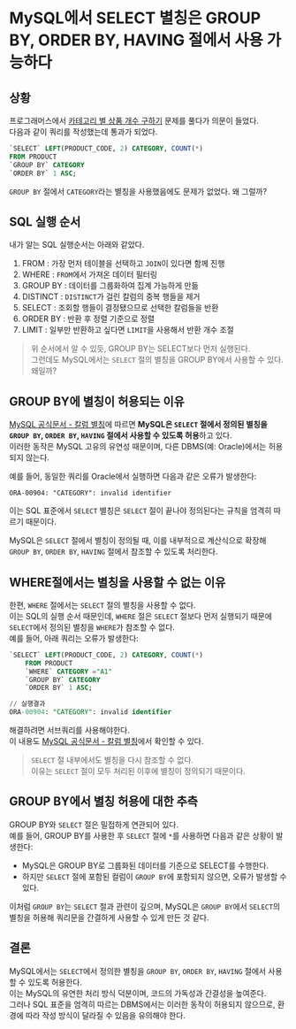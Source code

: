 # MySQL에서 SELECT 별칭은 GROUP BY, ORDER BY, HAVING 절에서 사용 가능하다

## 상황
프로그래머스에서 [카테고리 별 상품 개수 구하기](https://school.programmers.co.kr/learn/courses/30/lessons/131529?language=mysql) 문제를 풀다가 의문이 들었다.  
다음과 같이 쿼리를 작성했는데 통과가 되었다.
```sql
`SELECT` LEFT(PRODUCT_CODE, 2) CATEGORY, COUNT(*)
FROM PRODUCT 
`GROUP BY` CATEGORY 
`ORDER BY` 1 ASC;
```
`GROUP BY` 절에서 `CATEGORY`라는 별칭을 사용했음에도 문제가 없었다. 왜 그럴까?

## SQL 실행 순서
내가 알는 SQL 실행순서는 아래와 같았다.
1. FROM : 가장 먼저 테이블을 선택하고 `JOIN`이 있다면 함께 진행
2. WHERE : `FROM`에서 가져온 데이터 필터링
3. GROUP BY : 데이터를 그룹화하여 집계 가능하게 만듦
4. DISTINCT : `DISTINCT`가 걸린 칼럼의 중복 행들을 제거
5. SELECT : 조회할 행들이 결정됐으므로 선택한 칼럼들을 반환
6. ORDER BY : 반환 후 정렬 기준으로 정렬
7. LIMIT : 일부만 반환하고 싶다면 `LIMIT`을 사용해서 반환 개수 조절

> 위 순서에서 알 수 있듯, GROUP BY는 SELECT보다 먼저 실행된다.  
그런데도 MySQL에서는 `SELECT` 절의 별칭을 GROUP BY에서 사용할 수 있다. 왜일까?
> 
## GROUP BY에 별칭이 허용되는 이유
[MySQL 공식문서 - 칼럼 별칭](https://dev.mysql.com/doc/refman/8.4/en/problems-with-alias.html)에 따르면 **MySQL은 `SELECT` 절에서 정의된 별칭을 `GROUP BY`, `ORDER BY`, `HAVING` 절에서 사용할 수 있도록 허용**하고 있다.  
이러한 동작은 MySQL 고유의 유연성 때문이며, 다른 DBMS(예: Oracle)에서는 허용되지 않는다.

예를 들어, 동일한 쿼리를 Oracle에서 실행하면 다음과 같은 오류가 발생한다:
```
ORA-00904: "CATEGORY": invalid identifier
```
이는 SQL 표준에서 `SELECT` 별칭은 `SELECT` 절이 끝나야 정의된다는 규칙을 엄격히 따르기 때문이다.

MySQL은 `SELECT` 절에서 별칭이 정의될 때, 이를 내부적으로 계산식으로 확장해 `GROUP BY`, `ORDER BY`, `HAVING` 절에서 참조할 수 있도록 처리한다.


## WHERE절에서는 별칭을 사용할 수 없는 이유
한편, `WHERE` 절에서는 `SELECT` 절의 별칭을 사용할 수 없다.  
이는 SQL의 실행 순서 때문인데, `WHERE` 절은 `SELECT` 절보다 먼저 실행되기 때문에 `SELECT`에서 정의된 별칭을 `WHERE`가 참조할 수 없다.  
예를 들어, 아래 쿼리는 오류가 발생한다:
```sql
`SELECT` LEFT(PRODUCT_CODE, 2) CATEGORY, COUNT(*) 
    FROM PRODUCT 
    `WHERE` CATEGORY ="A1"
    `GROUP BY` CATEGORY 
    `ORDER BY` 1 ASC;

// 실행결과 
ORA-00904: "CATEGORY": invalid identifier
```
해결하려면 서브쿼리를 사용해야한다.  
이 내용도 [MySQL 공식문서 - 칼럼 별칭](https://dev.mysql.com/doc/refman/8.4/en/problems-with-alias.html)에서 확인할 수 있다.

> `SELECT` 절 내부에서도 별칭을 다시 참조할 수 없다.  
이유는 `SELECT` 절이 모두 처리된 이후에 별칭이 정의되기 때문이다.

## GROUP BY에서 별칭 허용에 대한 추측
GROUP BY와 `SELECT` 절은 밀접하게 연관되어 있다.  
예를 들어, GROUP BY를 사용한 후 `SELECT` 절에 `*`를 사용하면 다음과 같은 상황이 발생한다:
- MySQL은 GROUP BY로 그룹화된 데이터를 기준으로 SELECT를 수행한다.
- 하지만 `SELECT` 절에 포함된 컬럼이 `GROUP BY`에 포함되지 않으면, 오류가 발생할 수 있다.

이처럼 ``GROUP BY``는 ``SELECT`` 절과 관련이 깊으며, MySQL은 ``GROUP BY``에서 ``SELECT``의 별칭을 허용해 쿼리문을 간결하게 사용할 수 있게 만든 것 같다.


## 결론
MySQL에서는 ``SELECT``에서 정의한 별칭을 ``GROUP BY``, ``ORDER BY``, ``HAVING`` 절에서 사용할 수 있도록 허용한다.  
이는 MySQL의 유연한 처리 방식 덕분이며, 코드의 가독성과 간결성을 높여준다.   
그러나 SQL 표준을 엄격히 따르는 DBMS에서는 이러한 동작이 허용되지 않으므로, 환경에 따라 작성 방식이 달라질 수 있음을 유의해야 한다.